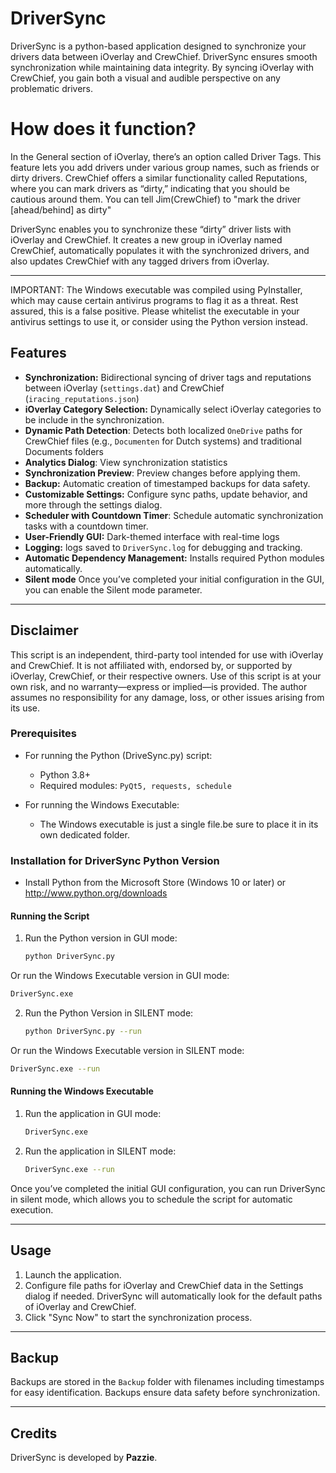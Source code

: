 # DriverSync

DriverSync is a python-based application designed to synchronize your drivers data between iOverlay and CrewChief. DriverSync ensures smooth synchronization while maintaining data integrity. 
By syncing iOverlay with CrewChief, you gain both a visual and audible perspective on any problematic drivers.

# How does it function?
In the General section of iOverlay, there’s an option called Driver Tags. This feature lets you add drivers under various group names, such as friends or dirty drivers. 
CrewChief offers a similar functionality called Reputations, where you can mark drivers as “dirty,” indicating that you should be cautious around them. You can tell Jim(CrewChief) to "mark the driver [ahead/behind] as dirty" 

DriverSync enables you to synchronize these “dirty” driver lists with iOverlay and CrewChief. It creates a new group in iOverlay named CrewChief, automatically populates it with the synchronized drivers, and also updates CrewChief with any tagged drivers from iOverlay.

---

IMPORTANT: The Windows executable was compiled using PyInstaller, which may cause certain antivirus programs to flag it as a threat. Rest assured, this is a false positive. Please whitelist the executable in your antivirus settings to use it, or consider using the Python version instead.

## Features

- **Synchronization:** Bidirectional syncing of driver tags and reputations between iOverlay (`settings.dat`) and CrewChief (`iracing_reputations.json`)
- **iOverlay Category Selection:** Dynamically select iOverlay categories to be include in the synchronization.
- **Dynamic Path Detection**: Detects both localized `OneDrive` paths for CrewChief files (e.g., `Documenten` for Dutch systems) and traditional Documents folders 
- **Analytics Dialog**: View synchronization statistics
- **Synchronization Preview**: Preview changes before applying them.
- **Backup:** Automatic creation of timestamped backups for data safety.
- **Customizable Settings:** Configure sync paths, update behavior, and more through the settings dialog.
- **Scheduler with Countdown Timer**: Schedule automatic synchronization tasks with a countdown timer.
- **User-Friendly GUI:** Dark-themed interface with real-time logs
- **Logging:** logs saved to `DriverSync.log` for debugging and tracking.
- **Automatic Dependency Management:** Installs required Python modules automatically.
- **Silent mode** Once you’ve completed your initial configuration in the GUI, you can enable the Silent mode parameter.
---

## Disclaimer
This script is an independent, third-party tool intended for use with iOverlay and CrewChief. It is not affiliated with, endorsed by, or supported by iOverlay, CrewChief, or their respective owners. Use of this script is at your own risk, and no warranty—express or implied—is provided. The author assumes no responsibility for any damage, loss, or other issues arising from its use.

### Prerequisites

- For running the Python (DriveSync.py) script:
  - Python 3.8+
  - Required modules: `PyQt5, requests, schedule`

- For running the Windows Executable: 
  - The Windows executable is just a single file.be sure to place it in its own dedicated folder.

### Installation for DriverSync Python Version

- Install Python from the Microsoft Store (Windows 10 or later) or http://www.python.org/downloads

#### Running the Script

1. Run the Python version in GUI mode:
   ```bash
   python DriverSync.py 
   ```

 Or run the Windows Executable version in GUI mode:
   ```bash
  DriverSync.exe 
   ```

2. Run the Python Version in SILENT mode:
   ```bash
   python DriverSync.py --run
   ```
 
Or run the Windows Executable version in SILENT mode:
  ```bash
  DriverSync.exe --run
   ```
#### Running the Windows Executable 

1. Run the application in GUI mode:
   ```bash
   DriverSync.exe 
   ```

2. Run the application in SILENT mode:
   ```bash
   DriverSync.exe --run
   ```
Once you’ve completed the initial GUI configuration, you can run DriverSync in silent mode, which allows you to schedule the script for automatic execution. 

---

## Usage

1. Launch the application.
2. Configure file paths for iOverlay and CrewChief data in the Settings dialog if needed. DriverSync will automatically look for the default paths of iOverlay and CrewChief.
3. Click "Sync Now" to start the synchronization process.

---

## Backup

Backups are stored in the `Backup` folder with filenames including timestamps for easy identification. Backups ensure data safety before synchronization.

---

## Credits

DriverSync is developed by **Pazzie**.
